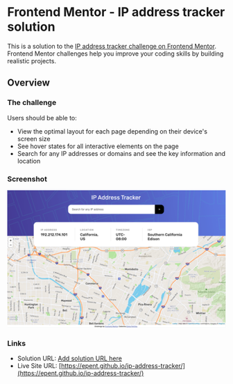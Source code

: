 # Frontend Mentor - IP address tracker solution

This is a solution to the [IP address tracker challenge on Frontend Mentor](https://www.frontendmentor.io/challenges/ip-address-tracker-I8-0yYAH0). Frontend Mentor challenges help you improve your coding skills by building realistic projects.

## Overview

### The challenge

Users should be able to:

- View the optimal layout for each page depending on their device's screen size
- See hover states for all interactive elements on the page
- Search for any IP addresses or domains and see the key information and location

### Screenshot

![](./images/Desktop.png)

### Links

- Solution URL: [Add solution URL here](https://your-solution-url.com)
- Live Site URL: [https://epent.github.io/ip-address-tracker/](https://epent.github.io/ip-address-tracker/)
